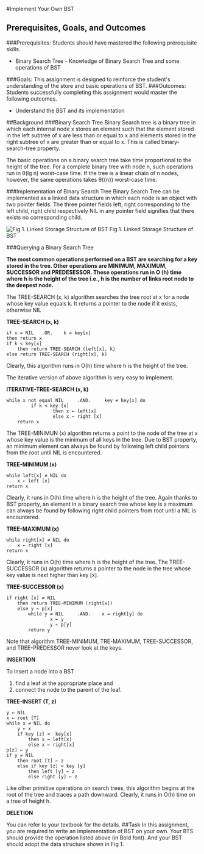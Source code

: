 #Implement Your Own BST

## Prerequisites, Goals, and Outcomes
###Prerequisites: 
Students should have mastered the following prerequisite skills. 

* Binary Search Tree - Knowledge of Binary Search Tree and some operations of BST

###Goals: 
This assignment is designed to reinforce the student's understanding of the store and basic operations of BST.
###Outcomes: 
Students successfully completing this assignment would master the following outcomes.

* Understand the BST and its implementation

##Background
###Binary Search Tree
Binary Search tree is a binary tree in which each internal node x stores an element such that the element stored in the left subtree of x are less than or equal to x and elements stored in the right subtree of x are greater than or equal to x. This is called binary-search-tree property. 

The basic operations on a binary search tree take time proportional to the height of the tree. For a complete binary tree with node n, such operations run in θ(lg n)  worst-case time. If the tree is a linear chain of n nodes, however, the same operations takes θ({n}) worst-case time.

###Implementation of Binary Search Tree
Binary Search Tree can be implemented as a linked data structure in which each node is an object with two pointer fields. The three pointer fields left, right corresponding to the left child, right child respectively NIL in any pointer field signifies that there exists no corresponding child. 

![Fig 1. Linked Storage Structure of BST](https://paddygriffin123.files.wordpress.com/2015/03/trees.jpg)
Fig 1. Linked Storage Structure of BST
 
###Querying a Binary Search Tree

**The most common operations performed on a BST are searching for a key stored in the tree. Other operations are MINIMUM, MAXIMUM, SUCCESSOR and PREDESESSOR. These operations run in O (h) time where h is the height of the tree i.e., h is the number of links root node to the deepest node.**

The TREE-SEARCH (x, k) algorithm searches the tree root at x for a node whose key value equals k. It returns a pointer to the node if it exists, otherwise NIL

**TREE-SEARCH (x, k)**

```
if x = NIL   .OR.    k = key[x] 
then return x
if k < key[x]
    then return TREE-SEARCH (left[x], k)
else return TREE-SEARCH (right[x], k)
```

Clearly, this algorithm runs in O(h) time where h is the height of the tree. 

The iterative version of above algorithm is very easy to implement.

**ITERATIVE-TREE-SEARCH (x, k)**

```
while x not equal NIL     .AND.     key ≠ key[x] do 
         if k < key [x] 
                 then x ← left[x] 
                 else x ← right [x] 
	return x 
```

The TREE-MINIMUN (x) algorithm returns a point to the node of the tree at x whose key value is the minimum of all keys in the tree. Due to BST property, an minimum element can always be found by following left child pointers from the root until NIL is encountered.

**TREE-MINIMUM (x)**

```
while left[x] ≠ NIL do
    x ← left [x]
return x
```

Clearly, it runs in O(h) time where h is the height of the tree. Again thanks to BST property, an element in a binary search tree whose key is a maximum can always be found by following right child pointers from root until a NIL is encountered.

**TREE-MAXIMUM (x)**

```
while right[x] ≠ NIL do
    x ← right [x]
return x
```

Clearly, it runs in O(h) time where h is the height of the tree.
The TREE-SUCCESSOR (x) algorithm returns a pointer to the node in the tree whose key value is next higher than key [x].

**TREE-SUCCESSOR (x)**

```
if right [x] ≠ NIL
    then return TREE-MINIMUM (right[x])
    else y ← p[x]
        while y ≠ NIL     .AND.    x = right[y] do
                x ← y
                y ← p[y]
        return y
```

Note that algorithm TREE-MINIMUM, TRE-MAXIMUM, TREE-SUCCESSOR, and TREE-PREDESSOR never look at the keys.

**INSERTION**

To insert a node into a BST

1.	find a leaf at the appropriate place and 
2.	connect the node to the parent of the leaf.  

**TREE-INSERT (T, z)**

```
y ← NIL
x ← root [T]
while x ≠ NIL do
    y ← x
    if key [z] <  key[x]
        then x ← left[x]
        else x ← right[x]
p[z] ← y
if y = NIL 
    then root [T] ← z
    else if key [z] < key [y]
        then left [y] ← z
        else right [y] ← z
```
Like other primitive operations on search trees, this algorithm begins at the root of the tree and traces a path downward. Clearly, it runs in O(h) time on a tree of height h.

**DELETION**

You can refer to your textbook for the details.
##Task
In this assignment, you are required to write an implementation of BST on your own. Your BTS should provide the operation listed above (in Bold font). And your BST should adopt the data structure shown in Fig 1.
